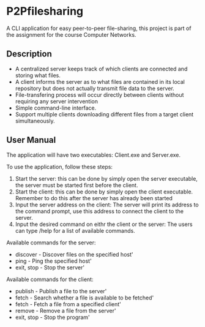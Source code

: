 # P2Pfilesharing
A CLI application for easy peer-to-peer file-sharing, this project is part of the assignment for the course Computer Networks.

## Description
- A centralized server keeps track of which clients are connected and storing what files.
- A client informs the server as to what files are contained in its local repository but does not actually transmit file data to the server.
- File-transfering process will occur directly between clients without requiring any server intervention
- Simple command-line interface.
- Support multiple clients downloading different files from a target client simultaneously.

## User Manual
The application will have two executables: Client.exe and Server.exe.

To use the application, follow these steps:

1. Start the server: this can be done by simply open the server executable, the server must be started first before the client.
2. Start the client: this can be done by simply open the client executable. Remember to do this after the server has already been started
3. Input the server address on the client: The server will print its address to the command prompt, use this address to connect the client to the server.
4. Input the desired command on eithr the client or the server: The users can type /help for a list of available commands.

Available commands for the server:

- discover <hostname> - Discover files on the specified host'
- ping <hostname> - Ping the specified host'
- exit, stop - Stop the server'

Available commands for the client:

- publish <localname> <filename> - Publish a file to the server'
- fetch <filename> - Search whether a file is available to be fetched'
- fetch <filename> <ip> <port> - Fetch a file from a specified client'
- remove <filename> - Remove a file from the server'
- exit, stop - Stop the program'



